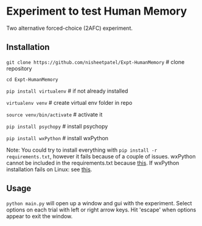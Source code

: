 # Experiment to test Human Memory
Two alternative forced-choice (2AFC) experiment.

## Installation
`git clone https://github.com/nisheetpatel/Expt-HumanMemory` # clone repository

`cd Expt-HumanMemory`

`pip install virtualenv` # if not already installed

`virtualenv venv` # create virtual env folder in repo

`source venv/bin/activate` # activate it

`pip install psychopy` # install psychopy

`pip install wxPython` # install wxPython

Note: You could try to install everything with `pip install -r requirements.txt`, however it fails because of a couple of issues. 
wxPython cannot be included in the requirements.txt because [this](https://github.com/psychopy/psychopy/issues/2418). If wxPython installation fails on Linux: see [this](https://wxpython.org/pages/downloads/index.html).


## Usage
`python main.py` will open up a window and gui with the experiment. Select options on each trial with left or right arrow keys. Hit 'escape' when options appear to exit the window.

